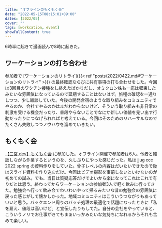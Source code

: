 ```yaml
---
title: "オフラインのもくもく会"
date: "2022-05-15T08:15:01+09:00"
dates: [2022/05]
cover: ""
tags: [workcation, event]
showFullContent: true
---
```


6時半に起きて漫画読んで8時に起きた。

## ワーケーションの打ち合わせ

参加者で [ワーケーションのリトライ]({{< ref "posts/2022/0422.md#ワーケーションのリトライ" >}}) の最終確認ならびに共有事項の打ち合わせをした。今回は3回目のワクチン接種をし終えたばかりだし、オミクロン株も一応は収束したみたいな雰囲気になっているので延期することはないはず。旅程の確認を一通りしつつ、少し雑談していた。今後の開発合宿のような取り組みをコミュニティでやるのか、会社でやるのかはまだわからないけど、そういう取り組みも非日常の刺激を受ける機会だったり、普段やらないことでなにか新しい価値を見い出す行動だったりにつなげられればと考えている。今回はそのためのリハーサルなのでたくさん失敗しつつノウハウを溜めていきたい。

## もくもく会

[【三宮.dev】もくもく会](https://kobe-sannomiya-dev.connpass.com/event/246658/) に参加した。オフライン開催で参加者は6人。他者と雑談しながら作業するというのを、久しぶりにやった感じだった。私は jjug ccc 2022 spring の資料作りをしていた。骨子レベルの内容はだいたいできたので後はスライド資料を作り込むだけ。今回はビデオ撮影を事前しないといけないのが初めての試み。でも、当日は質疑応答だけでよいから楽になってこれはこれで有りだとは思う。終わってからワーケーションの参加者3人で軽く飲みに行ってきた。勉強会へ行って飲み会でわいわいやって帰るみたいな昔の勉強会の雰囲気に戻った感じがして懐かしかった。地域コミュニティはこういうつながりもあっていいと思う。バックエンド周りのバッチ処理の最適化で話題になったときに「私を雇え、値段は高いけど」と宣伝したりもしてた。自分の会社をやっていると、こういうノリでお仕事がきてもまぁいっかみたいな気持ちになれるからそれも含めて楽しい。
